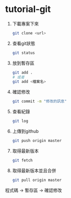 # tutorial-git

1. 下載專案下來
    ```bash
    git clone <url>
    ```
2. 查看git狀態
    ```bash
    git status
    ```
3. 放到暫存區
    ```bash
    git add .
    # 或者
    git add <檔案名>
    ```
4. 確認修改
    ```bash
    git commit -m "修改的訊息"
    ```
5. 查看紀錄
    ```bash
    git log
    ```
5. 上傳到github
    ```bash
    git push origin master
    ```
6. 取得最新版本
    ```bash
    git fetch
    ```
7. 取得最新版本並且合併
    ```bash
    git pull origin master
    ```

程式碼 -> 暫存區 -> 確認修改